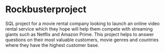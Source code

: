 # Rockbusterproject
SQL project for a movie rental company looking to launch an online video rental service which they hope will help them compete with streaming giants such as Netflix and Amazon Prime. This project helps to answer questions on their most valuable customers, movie genres and countries where they have the highest customer base.
